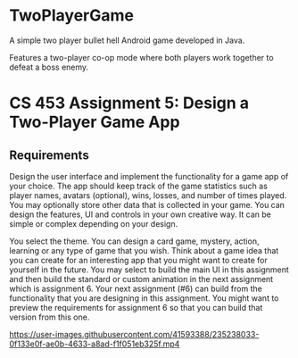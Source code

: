 # TwoPlayerGame
A simple two player bullet hell Android game developed in Java.

Features a two-player co-op mode where both players work together to defeat a boss enemy.

# CS 453 Assignment 5: Design a Two-Player Game App

## Requirements

Design the user interface and implement the functionality for a game app of your choice. The app should keep track of the game statistics such as player names, avatars (optional), wins, losses, and number of times played. You may optionally store other data that is collected in your game. You can design the features, UI and controls in your own creative way. It can be simple or complex depending on your design.

You select the theme. You can design a card game, mystery, action, learning or any type of game that you wish. Think about a game idea that you can create for an interesting app that you might want to create for yourself in the future. You may select to build the main UI in this assignment and then build the standard or custom animation in the next assignment which is assignment 6. Your next assignment (#6) can build from the functionality that you are designing in this assignment. You might want to preview the requirements for assignment 6 so that you can build that version from this one.


https://user-images.githubusercontent.com/41593388/235238033-0f133e0f-ae0b-4633-a8ad-f1f051eb325f.mp4

